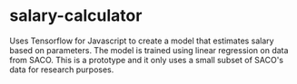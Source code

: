 # salary-calculator
Uses Tensorflow for Javascript to create a model that estimates salary based on
parameters. The model is trained using linear regression on data from SACO. This is
a prototype and it only uses a small subset of SACO's data for research purposes.

